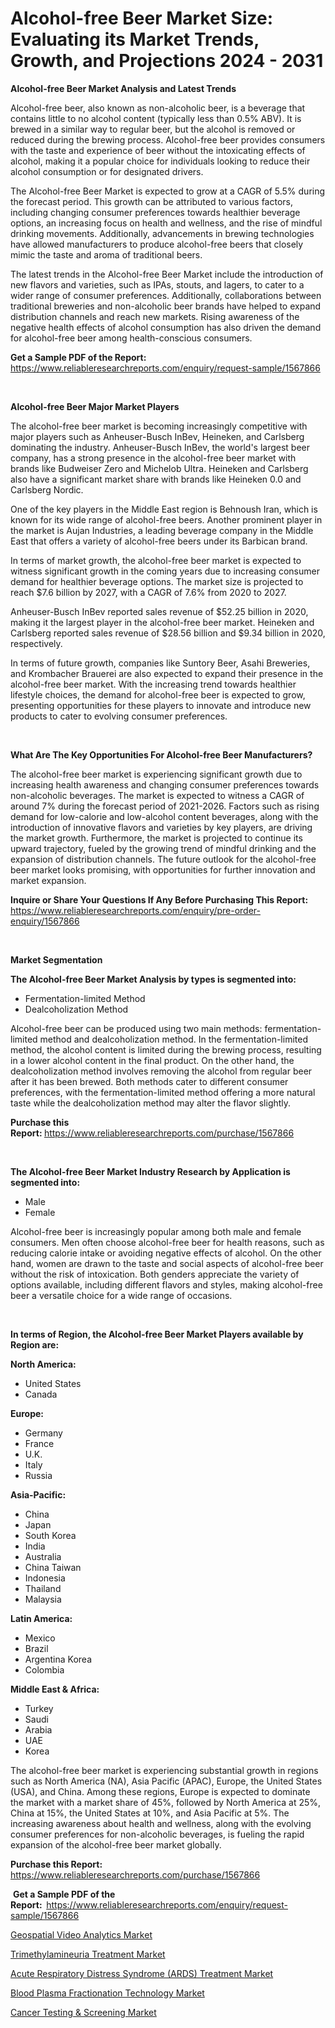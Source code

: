 <p><h1>Alcohol-free Beer Market Size: Evaluating its Market Trends, Growth, and Projections 2024 - 2031</h1></p><p><strong>Alcohol-free Beer Market Analysis and Latest Trends</strong></p>
<p><p>Alcohol-free beer, also known as non-alcoholic beer, is a beverage that contains little to no alcohol content (typically less than 0.5% ABV). It is brewed in a similar way to regular beer, but the alcohol is removed or reduced during the brewing process. Alcohol-free beer provides consumers with the taste and experience of beer without the intoxicating effects of alcohol, making it a popular choice for individuals looking to reduce their alcohol consumption or for designated drivers.</p><p>The Alcohol-free Beer Market is expected to grow at a CAGR of 5.5% during the forecast period. This growth can be attributed to various factors, including changing consumer preferences towards healthier beverage options, an increasing focus on health and wellness, and the rise of mindful drinking movements. Additionally, advancements in brewing technologies have allowed manufacturers to produce alcohol-free beers that closely mimic the taste and aroma of traditional beers.</p><p>The latest trends in the Alcohol-free Beer Market include the introduction of new flavors and varieties, such as IPAs, stouts, and lagers, to cater to a wider range of consumer preferences. Additionally, collaborations between traditional breweries and non-alcoholic beer brands have helped to expand distribution channels and reach new markets. Rising awareness of the negative health effects of alcohol consumption has also driven the demand for alcohol-free beer among health-conscious consumers.</p></p>
<p><strong>Get a Sample PDF of the Report:&nbsp;</strong> <a href="https://www.reliableresearchreports.com/enquiry/request-sample/1567866">https://www.reliableresearchreports.com/enquiry/request-sample/1567866</a></p>
<p>&nbsp;</p>
<p><strong>Alcohol-free Beer Major Market Players</strong></p>
<p><p>The alcohol-free beer market is becoming increasingly competitive with major players such as Anheuser-Busch InBev, Heineken, and Carlsberg dominating the industry. Anheuser-Busch InBev, the world's largest beer company, has a strong presence in the alcohol-free beer market with brands like Budweiser Zero and Michelob Ultra. Heineken and Carlsberg also have a significant market share with brands like Heineken 0.0 and Carlsberg Nordic.</p><p>One of the key players in the Middle East region is Behnoush Iran, which is known for its wide range of alcohol-free beers. Another prominent player in the market is Aujan Industries, a leading beverage company in the Middle East that offers a variety of alcohol-free beers under its Barbican brand.</p><p>In terms of market growth, the alcohol-free beer market is expected to witness significant growth in the coming years due to increasing consumer demand for healthier beverage options. The market size is projected to reach $7.6 billion by 2027, with a CAGR of 7.6% from 2020 to 2027.</p><p>Anheuser-Busch InBev reported sales revenue of $52.25 billion in 2020, making it the largest player in the alcohol-free beer market. Heineken and Carlsberg reported sales revenue of $28.56 billion and $9.34 billion in 2020, respectively.</p><p>In terms of future growth, companies like Suntory Beer, Asahi Breweries, and Krombacher Brauerei are also expected to expand their presence in the alcohol-free beer market. With the increasing trend towards healthier lifestyle choices, the demand for alcohol-free beer is expected to grow, presenting opportunities for these players to innovate and introduce new products to cater to evolving consumer preferences.</p></p>
<p>&nbsp;</p>
<p><strong>What Are The Key Opportunities For Alcohol-free Beer Manufacturers?</strong></p>
<p><p>The alcohol-free beer market is experiencing significant growth due to increasing health awareness and changing consumer preferences towards non-alcoholic beverages. The market is expected to witness a CAGR of around 7% during the forecast period of 2021-2026. Factors such as rising demand for low-calorie and low-alcohol content beverages, along with the introduction of innovative flavors and varieties by key players, are driving the market growth. Furthermore, the market is projected to continue its upward trajectory, fueled by the growing trend of mindful drinking and the expansion of distribution channels. The future outlook for the alcohol-free beer market looks promising, with opportunities for further innovation and market expansion.</p></p>
<p><strong>Inquire or Share Your Questions If Any Before Purchasing This Report:</strong> <a href="https://www.reliableresearchreports.com/enquiry/pre-order-enquiry/1567866">https://www.reliableresearchreports.com/enquiry/pre-order-enquiry/1567866</a></p>
<p>&nbsp;</p>
<p><strong>Market Segmentation</strong></p>
<p><strong>The Alcohol-free Beer Market Analysis by types is segmented into:</strong></p>
<p><ul><li>Fermentation-limited Method</li><li>Dealcoholization Method</li></ul></p>
<p><p>Alcohol-free beer can be produced using two main methods: fermentation-limited method and dealcoholization method. In the fermentation-limited method, the alcohol content is limited during the brewing process, resulting in a lower alcohol content in the final product. On the other hand, the dealcoholization method involves removing the alcohol from regular beer after it has been brewed. Both methods cater to different consumer preferences, with the fermentation-limited method offering a more natural taste while the dealcoholization method may alter the flavor slightly.</p></p>
<p><strong>Purchase this Report:&nbsp;</strong><a href="https://www.reliableresearchreports.com/purchase/1567866">https://www.reliableresearchreports.com/purchase/1567866</a></p>
<p>&nbsp;</p>
<p><strong>The Alcohol-free Beer Market Industry Research by Application is segmented into:</strong></p>
<p><ul><li>Male</li><li>Female</li></ul></p>
<p><p>Alcohol-free beer is increasingly popular among both male and female consumers. Men often choose alcohol-free beer for health reasons, such as reducing calorie intake or avoiding negative effects of alcohol. On the other hand, women are drawn to the taste and social aspects of alcohol-free beer without the risk of intoxication. Both genders appreciate the variety of options available, including different flavors and styles, making alcohol-free beer a versatile choice for a wide range of occasions.</p></p>
<p>&nbsp;</p>
<p><strong>In terms of Region, the Alcohol-free Beer Market Players available by Region are:</strong></p>
<p>
    <p> <strong> North America: </strong>
        <ul>
            <li>United States</li>
            <li>Canada</li>
        </ul>
        </p> 
    <p> <strong> Europe: </strong>
        <ul>
            <li>Germany</li>
            <li>France</li>
            <li>U.K.</li>
            <li>Italy</li>
            <li>Russia</li>
        </ul>
        </p> 
    <p> <strong> Asia-Pacific: </strong>
        <ul>
            <li>China</li>
            <li>Japan</li>
            <li>South Korea</li>
            <li>India</li>
            <li>Australia</li>
            <li>China Taiwan</li>
            <li>Indonesia</li>
            <li>Thailand</li>
            <li>Malaysia</li>
        </ul>
        </p> 
    <p> <strong> Latin America: </strong>
        <ul>
            <li>Mexico</li>
            <li>Brazil</li>
            <li>Argentina Korea</li>
            <li>Colombia</li>
        </ul>
        </p> 
    <p> <strong> Middle East & Africa: </strong>
        <ul>
            <li>Turkey</li>
            <li>Saudi</li>
            <li>Arabia</li>
            <li>UAE</li>
            <li>Korea</li>
        </ul>
    </p>
    </p>
<p><p>The alcohol-free beer market is experiencing substantial growth in regions such as North America (NA), Asia Pacific (APAC), Europe, the United States (USA), and China. Among these regions, Europe is expected to dominate the market with a market share of 45%, followed by North America at 25%, China at 15%, the United States at 10%, and Asia Pacific at 5%. The increasing awareness about health and wellness, along with the evolving consumer preferences for non-alcoholic beverages, is fueling the rapid expansion of the alcohol-free beer market globally.</p></p>
<p><strong>Purchase this Report: </strong><a href="https://www.reliableresearchreports.com/purchase/1567866">https://www.reliableresearchreports.com/purchase/1567866</a></p>
<p>&nbsp;<strong>Get a Sample PDF of the Report:&nbsp;&nbsp;</strong><a href="https://www.reliableresearchreports.com/enquiry/request-sample/1567866">https://www.reliableresearchreports.com/enquiry/request-sample/1567866</a></p>
<p><strong></strong></p>
<p><p><a href="https://medium.com/@zoerees777/geospatial-video-analytics-market-research-report-its-history-and-forecast-2024-to-2031-2dfb7f8b3c24">Geospatial Video Analytics Market</a></p><p><a href="https://medium.com/p/2dc0448c7eca/edit">Trimethylamineuria Treatment Market</a></p><p><a href="https://medium.com/p/28b3b6627ebb/edit">Acute Respiratory Distress Syndrome (ARDS) Treatment Market</a></p><p><a href="https://medium.com/p/e99df4ee8a8d/edit">Blood Plasma Fractionation Technology Market</a></p><p><a href="https://medium.com/p/b548ef257dbb/edit">Cancer Testing & Screening Market</a></p></p>